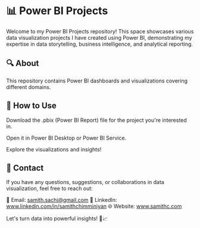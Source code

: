 # 📊 Power BI Projects
Welcome to my Power BI Projects repository! This space showcases various data visualization projects I have created using Power BI, demonstrating my expertise in data storytelling, business intelligence, and analytical reporting.

## 🔍 About
This repository contains Power BI dashboards and visualizations covering different domains.

## 🚀 How to Use
Download the .pbix (Power BI Report) file for the project you're interested in.

Open it in Power BI Desktop or Power BI Service.

Explore the visualizations and insights!

## 📩 Contact
If you have any questions, suggestions, or collaborations in data visualization, feel free to reach out:

📧 Email: samith.sachi@gmail.com
🔗 LinkedIn: www.linkedin.com/in/samithchimminiyan
🌐 Website: www.samithc.com

Let's turn data into powerful insights! 🚀📈
